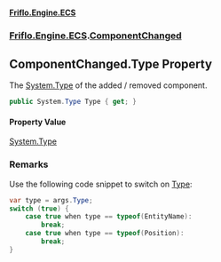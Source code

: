#### [Friflo.Engine.ECS](index.md#'index')
### [Friflo.Engine.ECS](Friflo.Engine.ECS.md#'Friflo.Engine.ECS').[ComponentChanged](ComponentChanged.md#'Friflo.Engine.ECS.ComponentChanged')

## ComponentChanged.Type Property

The [System.Type](https://docs.microsoft.com/en-us/dotnet/api/System.Type#'System.Type') of the added / removed component.

```csharp
public System.Type Type { get; }
```

#### Property Value
[System.Type](https://docs.microsoft.com/en-us/dotnet/api/System.Type#'System.Type')

### Remarks
Use the following code snippet to switch on [Type](ComponentChanged.Type.md#'Friflo.Engine.ECS.ComponentChanged.Type'):
<br/>

```csharp
var type = args.Type;
switch (true) {
    case true when type == typeof(EntityName):
        break;
    case true when type == typeof(Position):
        break;
}
```